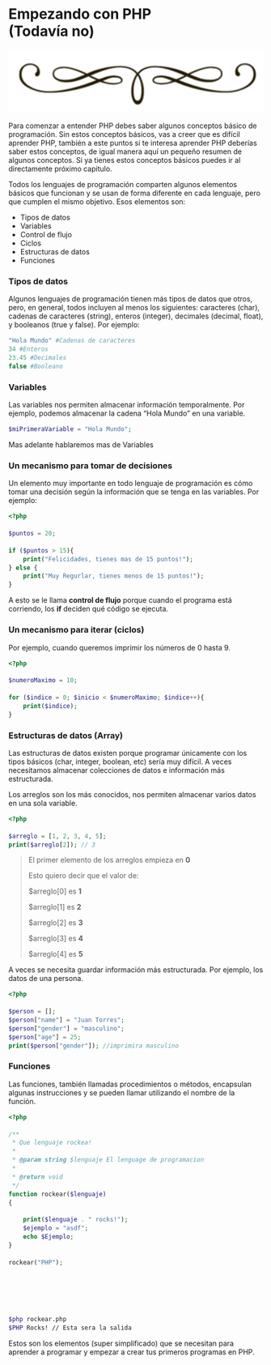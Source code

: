 <div class="text-center" markdown="0" xmlns="http://www.w3.org/1999/html">

# Empezando con PHP <br>(Todavía no)
<div>
<img src="assets/vineta.png" class="vineta" />
</div>

</div>

<div class="justify">
<p>
Para comenzar a entender PHP debes saber algunos conceptos básico de programación. Sin estos conceptos básicos, vas a creer que es difícil aprender PHP, también a este puntos si te interesa aprender PHP deberías saber estos conceptos, de igual manera aquí un pequeño resumen de algunos conceptos. Si ya tienes estos conceptos básicos puedes ir al directamente próximo capitulo.
</p>
<p>
Todos los lenguajes de programación comparten algunos elementos básicos que funcionan y se usan de forma diferente en cada lenguaje, pero que cumplen el mismo objetivo. Esos elementos son:
</p>

- Tipos de datos 
- Variables
- Control de flujo 
- Ciclos
- Estructuras de datos 
- Funciones

### Tipos de datos
<p>
Algunos lenguajes de programación tienen más tipos de datos que otros, pero, en general, todos incluyen al menos los siguientes: caracteres (char), cadenas de caracteres (string), enteros (integer), decimales (decimal, float), y booleanos (true y false). Por ejemplo:
</p>

```php
"Hola Mundo" #Cadenas de caracteres
34 #Enteros
23.45 #Decimales
false #Booleano
```

### Variables
<p>
Las variables nos permiten almacenar información temporalmente. Por ejemplo, podemos almacenar la cadena “Hola Mundo” en una variable.
</p>

```php
$miPrimeraVariable = "Hola Mundo";
```
Mas adelante hablaremos mas de Variables

### Un mecanismo para tomar de decisiones
<p>
Un elemento muy importante en todo lenguaje de programación es cómo tomar una decisión según la información que se tenga en las variables. Por ejemplo:
</p>

```php
<?php

$puntos = 20;

if ($puntos > 15){
    print("Felicidades, tienes mas de 15 puntos!");
} else {
    print("Muy Regurlar, tienes menos de 15 puntos!");
}
```
<p>
A esto se le llama <strong>control de flujo</strong> porque cuando el programa está corriendo, los <strong>if</strong> deciden qué código se ejecuta.
</p>

### Un mecanismo para iterar (ciclos)
<p>
Por ejemplo, cuando queremos imprimir los números de 0 hasta 9.
</p>

```php
<?php

$numeroMaximo = 10;

for ($indice = 0; $inicio < $numeroMaximo; $indice++){
    print($indice);
}

```
### Estructuras de datos (Array)
<p>
Las estructuras de datos existen porque programar únicamente con los tipos básicos (char, integer, boolean, etc) sería muy difícil. A veces necesitamos almacenar colecciones de datos e información más estructurada.
</p>
<p>
Los arreglos son los más conocidos, nos permiten almacenar varios datos en una sola variable.
</p>

```php
<?php

$arreglo = [1, 2, 3, 4, 5];
print($arreglo[2]); // 3
```
<blockquote class='notice'><p>El primer elemento de los arreglos empieza en <strong>0</strong></p>
<p>Esto quiero decir que el valor de:</p>
<p>$arreglo[0] es <strong>1</strong></p>
<p>$arreglo[1] es <strong>2</strong></p>
<p>$arreglo[2] es <strong>3</strong></p>
<p>$arreglo[3] es <strong>4</strong></p>
<p>$arreglo[4] es <strong>5</strong></p>
</blockquote>
<p>
A veces se necesita guardar información más estructurada. Por ejemplo, los datos de una persona.
</p>

```php
<?php

$person = [];
$person["name"] = "Juan Torres";
$person["gender"] = "masculino";
$person["age"] = 25;
print($person["gender"]); //imprimira masculino 
```

### Funciones
<p>
Las funciones, también llamadas procedimientos o métodos, encapsulan algunas instrucciones y se pueden llamar utilizando el nombre de la función.
</p>

```php
<?php

/**
 * Que lenguaje rockea!
 *
 * @param string $lenguaje El lenguage de programacion
 *
 * @return void
 */
function rockear($lenguaje)
{

	print($lenguaje . " rocks!");
	$ejemplo = "asdf";
	echo $Ejemplo;
}

rockear("PHP");
 
```
<br><br><br>
```bash
$php rockear.php 
$PHP Rocks! // Esta sera la salida
```
<p>
Estos son los elementos (super simplificado) que se necesitan para aprender a programar y empezar a crear tus primeros programas en PHP.
</p>

</div>